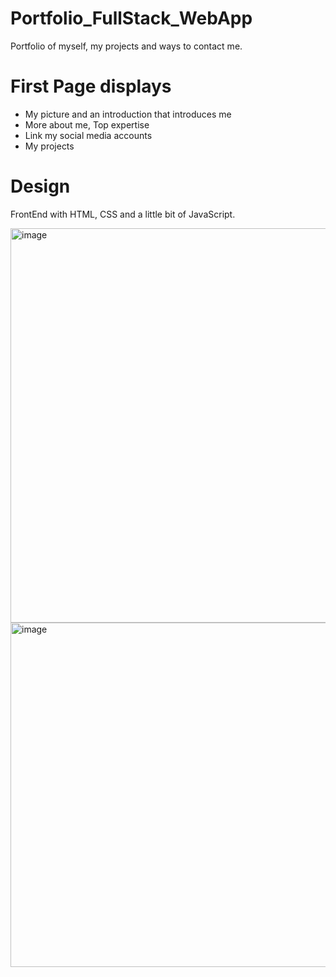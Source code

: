 # Portfolio_FullStack_WebApp
Portfolio of myself, my projects and ways to contact me.

# First Page displays
* My picture and an introduction that introduces me
* More about me, Top expertise
* Link my social media accounts
* My projects

# Design
FrontEnd with HTML, CSS and a little bit of JavaScript.

<img width="631" alt="image" src="https://user-images.githubusercontent.com/58309185/211678740-68496e57-83d0-4bef-95f4-4fc6d13b5e92.png">

<img width="551" alt="image" src="https://user-images.githubusercontent.com/58309185/211678808-4aad1d22-7dd7-4283-90e1-47824f5ec151.png">
